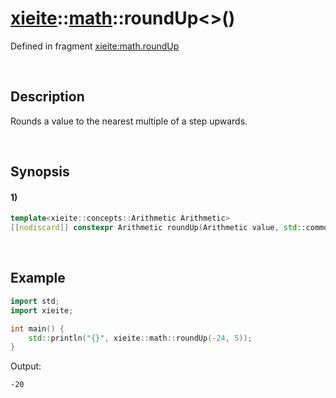 # [xieite](../../xieite.md)\:\:[math](../../math.md)\:\:roundUp\<\>\(\)
Defined in fragment [xieite:math.roundUp](../../../src/math/round_up.cpp)

&nbsp;

## Description
Rounds a value to the nearest multiple of a step upwards.

&nbsp;

## Synopsis
#### 1)
```cpp
template<xieite::concepts::Arithmetic Arithmetic>
[[nodiscard]] constexpr Arithmetic roundUp(Arithmetic value, std::common_type_t<Arithmetic> step = 1) noexcept;
```

&nbsp;

## Example
```cpp
import std;
import xieite;

int main() {
    std::println("{}", xieite::math::roundUp(-24, 5));
}
```
Output:
```
-20
```

